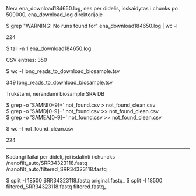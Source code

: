 Nera ena_download184650.log, nes per didelis, isskaidytas i chunks po 500000, 
ena_download_log direktorijoje <br />

$ grep "WARNING: No runs found for" ena_download184650.log | wc -l <br />

224

$ tail -n 1 ena_download184650.log <br />

CSV entries: 350

$ wc -l long_reads_to_download_biosample.tsv <br />

349 long_reads_to_download_biosample.tsv 


Trukstami, nerandami biosample SRA DB

$ grep -o 'SAMN[0-9]\+' not_found.csv > not_found_clean.csv <br />
$ grep -o 'SAMD[0-9]\+' not_found.csv >> not_found_clean.csv <br />
$ grep -o 'SAMEA[0-9]\+' not_found.csv >> not_found_clean.csv <br />

$ wc -l not_found_clean.csv <br />

224

-----
Kadangi failai per dideli, jei isdalinti i chuncks <br />
/nanofilt_auto/SRR34323118.fastq <br />
/nanofilt_auto/filtered_SRR34323118.fastq <br />


$ split -l 18500 SRR34323118.fastq original.fastq_
$ split -l 18500 filtered_SRR34323118.fastq filtered.fastq_
